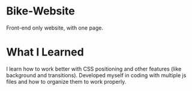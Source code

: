 # Bike-Website
Front-end only website, with one page.

# What I Learned
I learn how to work better with CSS positioning and other features (like background and transitions). 
Developed myself in coding with multiple js files and how to organize them to work properly.
